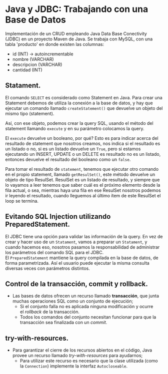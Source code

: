 # Java y JDBC: Trabajando con una Base de Datos
Implementación de un CRUD empleando Java Data Base Conectivity (JDBC) en un proyecto Maven de Java. Se trabaja con MySQL, con una tabla 'producto' en donde existen las columnas:
- id (INT) -> autoincrementable
- nombre (VARCHAR)
- descripcion (VARCHAR)
- cantidad (INT)

## Statament.
El comando `SELECT` es considerado como Statement en Java. Para crear una Statement debemos de utiliza la conexión a la base de datos, y hay que ejecutar un comando llamado `createStatement()` que devuelve un objeto del mismo tipo (statement). 

Así, con ese objeto, podemos crear la query SQL, usando el método del statement llamando `execute` y en su parámetro colocamos la query. 

El `execute` devuelve un booleano, por qué? Esto es para indicar acerca del resultado de statement que nosotros creamos, nos indica si el resultado es un listado o no, si es un listado devuelve un `True`, pero si estamos ejecutando un INSERT, UPDATE o un DELETE es resultado no es un listado, entonces devuelve el resultado del booleano como un `false`.

Para tomar el resultado de `statement`, tenemos que ejecutar otro comando en el propio statement, llamado `getResulSet()`, este método devuelve un objeto de tipo ResulSet. ResulSet es un listado de resultado, y siempre que lo vayamos a leer tenemos que saber cuál es el próximo elemento desde la fila actual, o sea, mientras haya una fila en ese ResulSet nosotros podemos ir leyendo el resultado, cuando lleguemos al último ítem de este ResulSet el loop se termina. 

## Evitando SQL Injection utilizando PreparedStatement. 
El JDBC tiene una opción para validar las información de la query. En vez de crear y hacer uso de un `Statament`, vamos a preparar un `Statament`, y cuando hacemos eso, nosotros pasamos la responsabilidad de administrar los parámetros del comando SQL para el JDBC. 
El `PreparedStatement` mantiene la query compilada en la base de datos, de forma parametrizada. Así el usuario puede ejecutar la misma consulta diversas veces con parámetros distintos. 

## Control de la transacción, commit y rollback. 
- Las bases de datos ofrecen un recurso llamado **transacción**, que junta muchas operaciones SQL como un conjunto de ejecución;
    - Si el conjunto falla no es aplicada ninguna modificación y ocurre el *rollback* de la transacción.
    - Todos los comandos del conjunto necesitan funcionar para que la transacción sea finalizada con un *commit*.

## try-with-resources. 
- Para garantizar el cierre de los recursos abiertos en el código, Java provee un recurso llamado *try-with-resources* para ayudarnos;
    - Para utilizar este recurso es necesario que la clase utilizada (como la `Connection`) implemente la interfaz `Autocloseable`.
